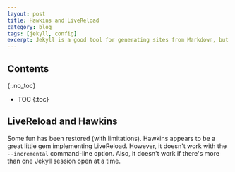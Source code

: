 ```yaml
---
layout: post
title: Hawkins and LiveReload
category: blog
tags: [jekyll, config]
excerpt: Jekyll is a good tool for generating sites from Markdown, but it is a bit fickle and very slow. Nevertheless, I found a nice gem, Hawkins, that will refresh a browser with the LiveReload extension installed.
---
```


## Contents
{:.no_toc}

- TOC
{:toc}

## LiveReload and Hawkins
Some fun has been restored (with limitations). Hawkins appears to be a great little gem implementing LiveReload. However, it doesn't work with the `--incremental` command-line option. Also, it doesn't work if there's more than one Jekyll session open at a time.
